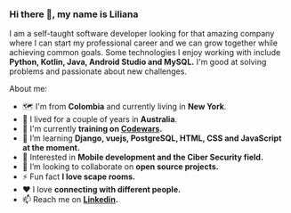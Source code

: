 ### Hi there 👋, my name is Liliana

I am a self-taught software developer looking for that amazing company where I can start my professional career and we can grow together while achieving common goals. Some technologies I enjoy working with include **Python, Kotlin, Java, Android Studio and MySQL.** I'm good at solving problems and passionate about new challenges.

About me:

- 🗺 I'm from **Colombia** and currently living in **New York**.
- 🦘 I lived for a couple of years in **Australia**.
- 🥋 I'm currently **training on [Codewars](https://www.codewars.com/users/ligomez).**
- 🌱 I’m learning **Django, vuejs, PostgreSQL, HTML, CSS and JavaScript at the moment.** 
- 🔐 Interested in **Mobile development and the Ciber Security field.**
- 👯 I’m looking to collaborate on **open source projects.**
- ⚡ Fun fact **I love scape rooms.**
- ♥ I love **connecting with different people.**
- 📫 Reach me on **[Linkedin](https://www.linkedin.com/in/liliana-gomez-mancipe/).**


